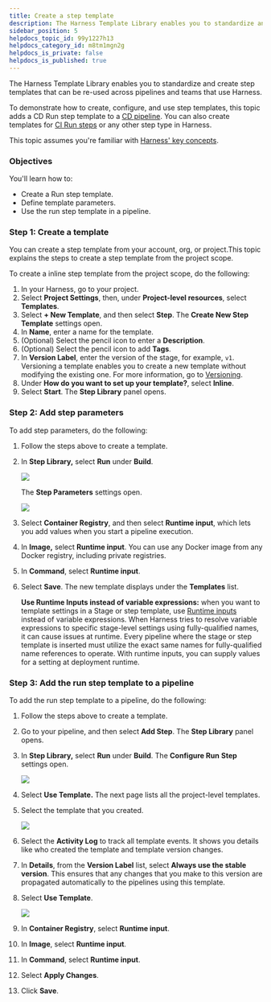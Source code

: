 ```yaml
---
title: Create a step template
description: The Harness Template Library enables you to standardize and create step templates that can be re-used across pipelines and teams that use Harness. This topic walks you through the steps to create a R…
sidebar_position: 5
helpdocs_topic_id: 99y1227h13
helpdocs_category_id: m8tm1mgn2g
helpdocs_is_private: false
helpdocs_is_published: true
---
```


The Harness Template Library enables you to standardize and create step templates that can be re-used across pipelines and teams that use Harness.

To demonstrate how to create, configure, and use step templates, this topic adds a CD Run step template to a [CD pipeline](/docs/category/cd-and-gitops-tutorials). You can also create templates for [CI Run steps](/docs/continuous-integration/use-ci/run-step-settings) or any other step type in Harness.

This topic assumes you're familiar with [Harness' key concepts](../../first-gen/starthere-firstgen/harness-key-concepts.md).

### Objectives

You'll learn how to:

* Create a Run step template.
* Define template parameters.
* Use the run step template in a pipeline.

### Step 1: Create a template

You can create a step template from your account, org, or project. ​This topic explains the steps to create a step template from the project scope.

To create a inline step template from the project scope, do the following:

1. In your Harness, go to your project.
2. Select **Project Settings**, then, under **Project-level resources**, select **Templates**.
3. Select **+ New Template**, and then select **Step**. The **Create New Step Template** settings open.
4. In **Name**, enter a name for the template.​
5. (Optional) Select the pencil icon to enter a **Description**.
6. (Optional) Select the pencil icon to add **Tags**.
7. In **Version Label**, enter the version of the stage, for example, `v1`. Versioning a template enables you to create a new template without modifying the existing one. For more information, go to [Versioning](template.md).
8. Under **How do you want to set up your template?**, select **Inline**.
9. Select **Start**. The **Step Library** panel opens.

### Step 2: Add step parameters

To add step parameters, do the following:

1. Follow the steps above to create a template.
2. In **Step Library,** select **Run** under **Build**.

   ![](./static/run-step-template-quickstart-82.png)

   The **Step Parameters** settings open.

   ![](./static/run-step-template-quickstart-83.png)

3. Select **Container Registry**, and then select **Runtime input**, which lets you add values when you start a pipeline execution.
4. In **Image,** select **Runtime input**. You can use any Docker image from any Docker registry, including private registries.
5. In **Command**, select **Runtime input**.
6. Select **Save**. The new template displays under the **Templates** list.

   **Use Runtime Inputs instead of variable expressions:** when you want to template settings in a Stage or step template, use [Runtime inputs](../variables-and-expressions/runtime-inputs.md) instead of variable expressions. When Harness tries to resolve variable expressions to specific stage-level settings using fully-qualified names, it can cause issues at runtime. Every pipeline where the stage or step template is inserted must utilize the exact same names for fully-qualified name references to operate. With runtime inputs, you can supply values for a setting at deployment runtime.

### Step 3: Add the run step template to a pipeline

To add the run step template to a pipeline, do the following:

1. Follow the steps above to create a template.
2. Go to your pipeline, and then select **Add Step**. The **Step Library** panel opens.
3. In **Step Library,** select **Run** under **Build**. The **Configure Run** **Step** settings open.

   ![](./static/run-step-template-quickstart-84.png)

4. Select **Use Template.** The next page lists all the project-level templates.

5. Select the template that you created.

   ![](./static/run-step-template-quickstart-85.png)

6. Select the **Activity Log** to track all template events. It shows you details like who created the template and template version changes.

7. In **Details**, from the **Version Label** list, select **Always use the stable version**. This ensures that any changes that you make to this version are propagated automatically to the pipelines using this template.

8. Select **Use Template**.

   ![](./static/run-step-template-quickstart-86.png)

9. In **Container Registry**, select **Runtime input**.
10. In **Image**, select **Runtime input**.
11. In **Command**, select **Runtime input**.
12. Select **Apply Changes**.
13. Click **Save**.
